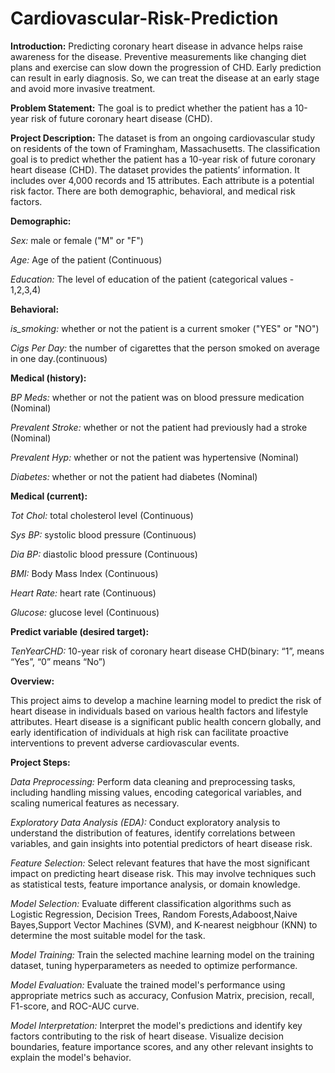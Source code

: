 # Cardiovascular-Risk-Prediction

**Introduction:**
Predicting coronary heart disease in advance helps raise awareness for the disease. Preventive measurements like changing diet plans and exercise can slow down the progression of CHD.
Early prediction can result in early diagnosis. So, we can treat the disease at an early stage and avoid more invasive treatment.

**Problem Statement:**
The goal is to predict whether the patient has a 10-year risk of future coronary heart disease (CHD).

**Project Description:**
The dataset is from an ongoing cardiovascular study on residents of the town of Framingham, Massachusetts.
The classification goal is to predict whether the patient has a 10-year risk of future coronary heart disease (CHD).
The dataset provides the patients’ information. It includes over 4,000 records and 15 attributes. Each attribute is a potential risk factor. 
There are both demographic, behavioral, and medical risk factors.

**Demographic:**

*Sex:* male or female ("M" or "F")

*Age:* Age of the patient (Continuous)

*Education:* The level of education of the patient (categorical values - 1,2,3,4)

**Behavioral:**

*is_smoking:* whether or not the patient is a current smoker ("YES" or "NO")

*Cigs Per Day:* the number of cigarettes that the person smoked on average in one day.(continuous)

**Medical (history):**

*BP Meds:* whether or not the patient was on blood pressure medication (Nominal)

*Prevalent Stroke:* whether or not the patient had previously had a stroke (Nominal)

*Prevalent Hyp:* whether or not the patient was hypertensive (Nominal)

*Diabetes:* whether or not the patient had diabetes (Nominal)

**Medical (current):**

*Tot Chol:* total cholesterol level (Continuous)

*Sys BP:* systolic blood pressure (Continuous)

*Dia BP:* diastolic blood pressure (Continuous)

*BMI:* Body Mass Index (Continuous)

*Heart Rate:* heart rate (Continuous)

*Glucose:* glucose level (Continuous)

**Predict variable (desired target):**

*TenYearCHD:* 10-year risk of coronary heart disease CHD(binary: “1”, means “Yes”, “0” means “No”)


**Overview:**

This project aims to develop a machine learning model to predict the risk of heart disease in individuals based on various health factors and lifestyle attributes.
Heart disease is a significant public health concern globally, and early identification of individuals at high risk can facilitate proactive interventions to prevent adverse cardiovascular events.



**Project Steps:**

*Data Preprocessing:* Perform data cleaning and preprocessing tasks, including handling missing values, encoding categorical variables, and scaling numerical features as necessary.

*Exploratory Data Analysis (EDA):* Conduct exploratory analysis to understand the distribution of features, identify correlations between variables,
and gain insights into potential predictors of heart disease risk.

*Feature Selection:* Select relevant features that have the most significant impact on predicting heart disease risk. 
This may involve techniques such as statistical tests, feature importance analysis, or domain knowledge.

*Model Selection:* Evaluate different classification algorithms such as Logistic Regression, Decision Trees, Random Forests,Adaboost,Naive Bayes,Support Vector Machines (SVM), and K-nearest neigbhour (KNN) 
to determine the most suitable model for the task.

*Model Training:* Train the selected machine learning model on the training dataset, tuning hyperparameters as needed to optimize performance.

*Model Evaluation:* Evaluate the trained model's performance using appropriate metrics such as accuracy, Confusion Matrix, precision, recall, F1-score, and ROC-AUC curve.

*Model Interpretation:* Interpret the model's predictions and identify key factors contributing to the risk of heart disease. Visualize decision boundaries, 
feature importance scores, and any other relevant insights to explain the model's behavior.



















